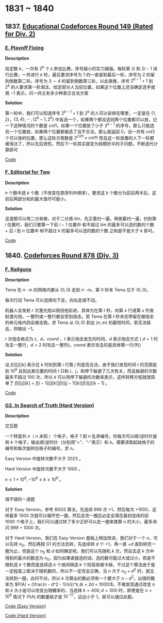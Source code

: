 # 1831 ~ 1840

## 1837. [Educational Codeforces Round 149 (Rated for Div. 2)](https://codeforces.com/contest/1837)

### [E. Playoff Fixing](https://codeforces.com/contest/1837/problem/E)

**Description**

给定数 $k$，一共有 $2^k$ 个人参加比赛，序号越小的实力越强。每轮第 $2i$ 和 $2i-1$ 进行比赛，一共进行 $k$ 轮，最后要求序号为 $1$ 的一直留到最后一轮，序号为 $2$ 的留到倒数第二轮，序号为 $3 \sim 4$ 的留到倒数第三轮，以此类推，序号 $2^{k - 1} + 1$ 到 $2^k$ 的人要求第一轮淘汰，给定部分人当前位置，如果这个位置上还没确定选手就用 $-1$ 表示，问一共又有多少种表示合法方案

**Solution**

第一轮中，我们可以知道序号 $2^{k - 1} + 1$ 到 $2^k$ 的人可以安排在哪里，一定是在 $\{1,2\}$，$\{3,4\},\cdots, \{2^k - 1,2^k\}$ 中各选一个，如果两个都没选则两个位置都可以放，记一下这种情况的个数是 $cnt1$，如果一个位置放了小于 $2^{k-1}$ 的序号，那么只能选另一个位置放，如果两个位置都被选了且不合法，那么就返回 $0$，设一共有 $cnt2$ 个可以放的位置，那么这轮方案数是 $2^{cnt1} \times cnt1 !$ 而且这一轮放置的人下一轮都被淘汰了，所以无后效性，然后下一轮其实就变为规模折半的子问题，不断迭代计算即可

[Code](https://codeforces.com/contest/1837/submission/211143124)

### [F. Editorial for Two](https://codeforces.com/contest/1837/problem/F)

**Description**

$n$ 个数中选 $k$ 个数（不改变在原序列中顺序），要求这 $k$ 个数分为前后两半后，这前后两部分和的最大值尽可能小。

**Solution**

这道题可以用二分来做，对于二分值 $lim$，先正着扫一遍，再倒着扫一遍，扫到第 $i$ 位置时，我们只要算一下前 $i - 1$ 位置中 和不超过 $lim$ 的最多可以选的数的个数 + 后 $i$ 到 $n$ 位置中 和不超过 $k$ 的最多可以选的数的个数  之和是不是大于 $k$ 即可。

[Code](https://codeforces.com/contest/1837/submission/211151946)

## 1840. [Codeforces Round 878 (Div. 3)](https://codeforces.com/contest/1840)

### [F. Railguns](https://codeforces.com/contest/1840/problem/F)

**Description**

Tema 在 $n⋅m$ 的网格内要从 $(0,0)$ 走到 $n⋅m$。第 $0$ 秒末 Tema 位于 $(0,0)$。

每次行动 Tema 可以选择向下走，向右走或不动。

机器人会发射 $r$ 次激光炮以阻挠他前进，具体为在第 $t$ 秒，向第 $x$ 行或第 $x$ 列发射激光炮，一整列或一整行都会受到炮击。若 Tema 在第 $t$ 秒末还停留在被炮击的单元格内则会被击毁。求 Tema 从 $(0,0)$ 到达 $(n,m)$ 的最短时间，若无法抵达，则输出 $−1$。

$r$ 次炮击格式为 $t$，$d$，$coord$ ，$t$ 表示炮击发生的时间，$d$ 表示炮击方式 ( $d=1$ 时攻击一整行，$d=2$ 时攻击一整列)，$coord$ 表示攻击的是具体哪一行/列）

**Solution**

设 $f[i][j][k]$ 表示在 $k$ 时刻到第 $i$ 行第 $j$ 列是否合法，由于我们发现时间 $t$ 的范围是到 $10^9$ 且到达某位置的时间 $t$ 只和 $i$，$j$，和停下躲避了几次有关，而且躲避的次数最多不超过 $100$ 次，所以 $k$ 可以用停下躲避的次数来表示，这样转移方程就很简单了  $f[i][j][k] = f[i - 1][j][k] | f[i][j - 1][k] | f[i][j][k - 1]$ 。

[Code](https://codeforces.com/contest/1840/submission/211968399)

### [G2. In Search of Truth (Hard Version)](https://codeforces.com/contest/1840/problem/G2)

**Description**

交互题

一个转盘共 $n$（ $n$ 未知 ）个格子，格子 $1$ 到 $n$ 乱序编号，你每次可以顺/逆时针旋转 $k$ 个格子，输出顺/逆时针（分别用“+”、“-”表示）和 $k$。需要读取起始格子的编号和每次旋转后格子的编号，求 $n$。

Easy Version 中旋转次数不大于 $2023$ 。

Hard Version 中旋转次数不大于 $1000$ 。

$n≤1×10^6,−10^9≤k≤10^9$ 。

**Solution**

很不错的一道题

对于 Easy Version，参考 BSGS 算法，先连续 999 次 +1，然后每次 +1000，这样最多 1000 次就可以循环完一圈，然后走完一圈后必定会落在最初连续的前 1000 个格子上，我们可以通过转了多少正好可以走一圈来推算 n 的大小，最多询问 999 + 1000 次。

对于 Hard Version，我们在 Easy Version 基础上稍加改进，我们对于一个 $n$，可以先转 $n_0$，然后再按 G1 的方法去转，先连续转 $d$ 个 $+1$，再一直 $+d$ 直到转完一圈为止，但是这个 $n_0$ 和 $d$ 如何确定呢。我们可以先随机 $k$ 次，然后去这 $k$ 次中得到的最大的数选为 $n_0$，因为如果直接选的话，选的数可能过大或过小，若是不随机选 $k$ 个数而是连续选 $k$ 个或间隔选 $k$ 个则容易被卡掉。不过这个算法由于是一定程度上取决于随机数的，所以不一定完全正确，当 $n$ 大于 $n_0 + d^2$ 时，就无法转到一圈，此时不对。所以 $k$ 次算出的数必须有一个要大于 $n - d^2$，出错的概率为 $P(A) = (\frac{n - d^2 - 1}{n})^k,(k + 2d = 1000)$，不难发现通过改变 $n$ 和 $k$ 大小是可以改变出错概率的，当选择 $k = 400, d = 300$ 时，即使是在 $n = 10^6$ 情况下 $P(A)$ 的数量级才是 $10^{-17}$，远远小于 $1$，故可以通过此题。

[Code (Easy Version)](https://codeforces.com/contest/1840/submission/212058294)

[Code (Hard Version)](https://codeforces.com/contest/1840/submission/212063730)